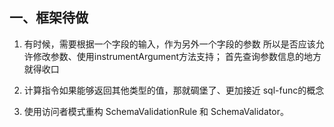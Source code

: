 ## 一、框架待做 
1. 有时候，需要根据一个字段的输入，作为另外一个字段的参数
所以是否应该允许修改参数、使用instrumentArgument方法支持； 首先查询参数信息的地方就得收口

2. 计算指令如果能够返回其他类型的值，那就碉堡了、更加接近 sql-func的概念

3. 使用访问者模式重构 SchemaValidationRule 和 SchemaValidator。